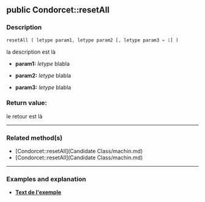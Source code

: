 ## public Condorcet::resetAll

### Description    

```php
resetAll ( letype param1, letype param2 [, letype param3 = 1] )
```

la description
est là    
- **param1:** *letype* blabla

- **param2:** *letype* blabla

- **param3:** *letype* blabla



### Return value:   

le retour
est là


---------------------------------------

### Related method(s)      

* [Condorcet::resetAll](Candidate Class/machin.md)    
* [Condorcet::resetAll](Candidate Class/machin.md)    

---------------------------------------

### Examples and explanation

* **[Text de l'exemple](link)**    
